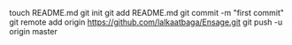 touch README.md
git init
git add README.md
git commit -m "first commit"
git remote add origin https://github.com/lalkaatbaga/Ensage.git
git push -u origin master
